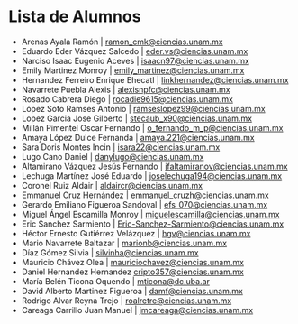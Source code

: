 # Lista de Alumnos

- Arenas Ayala Ramón | ramon_cmk@ciencias.unam.mx
- Eduardo Eder Vázquez Salcedo | eder.vs@ciencias.unam.mx
- Narciso Isaac Eugenio Aceves | isaacn97@ciencias.unam.mx
- Emily Martinez Monroy | emily_martinez@ciencias.unam.mx
- Hernandez Ferreiro Enrique Ehecatl | linkhernandez@ciencias.unam.mx
- Navarrete Puebla Alexis | alexisnpfc@ciencias.unam.mx
- Rosado Cabrera Diego | rocadie9615@ciencias.unam.mx
- López Soto Ramses Antonio | ramseslopez99@ciencias.unam.mx
- Lopez Garcia Jose Gilberto | stecaub_x90@ciencias.unam.mx
- Millán Pimentel Oscar Fernando | o_fernando_m_p@ciencias.unam.mx
- Amaya López Dulce Fernanda | amaya.221@ciencias.unam.mx
- Sara Doris Montes Incin | isara22@ciencias.unam.mx
- Lugo Cano Daniel | danylugo@ciencias.unam.mx
- Altamirano Vázquez Jesús Fernando | jfaltamiranov@ciencias.unam.mx
- Lechuga Martínez José Eduardo | joselechuga194@ciencias.unam.mx
- Coronel Ruiz Aldair | aldaircr@ciencias.unam.mx
- Emmanuel Cruz Hernández | emmanuel_cruzh@ciencias.unam.mx
- Gerardo Emiliano Figueroa Sandoval | efs_070@ciencias.unam.mx
- Miguel Ángel Escamilla Monroy | miguelescamilla@ciencias.unam.mx
- Eric Sanchez Sarmiento | Eric-Sanchez-Sarmiento@ciencias.unam.mx
- Héctor Ernesto Gutiérrez Velázquez | hgv@ciencias.unam.mx
- Mario Navarrete Baltazar | marionb@ciencias.unam.mx
- Díaz Gómez Silvia | silvinha@ciencias.unam.mx
- Mauricio Chávez Olea | mauriciochavez@ciencias.unam.mx
- Daniel Hernandez Hernandez  cripto357@ciencias.unam.mx
- María Belén Ticona Oquendo | mticona@dc.uba.ar
- David Alberto Martinez Figueroa | damf@ciencias.unam.mx
- Rodrigo Alvar Reyna Trejo | roalretre@ciencias.unam.mx
- Careaga Carrillo Juan Manuel | jmcareaga@ciencias.unam.mx

